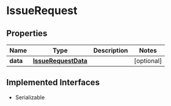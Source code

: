 

# IssueRequest


## Properties

Name | Type | Description | Notes
------------ | ------------- | ------------- | -------------
**data** | [**IssueRequestData**](IssueRequestData.md) |  |  [optional]


## Implemented Interfaces

* Serializable


